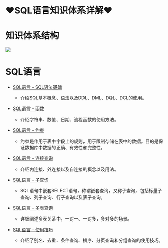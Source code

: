 # ♥SQL语言知识体系详解♥

# 知识体系结构

![](/_images/database/sql/SQL语言.png)

# SQL语言

* [SQL语言 - SQL语法基础](/md/database/sql/sql-base.md)
    * 介绍SQL基本概念、语法以及DDL、DML、DQL、DCL的使用。
    
* [SQL语言 - 函数](/md/database/sql/sql-function.md)
    * 介绍字符串、数值、日期、流程函数的使用方法。
    
* [SQL语言 - 约束](/md/database/sql/sql-constraint.md)
    * 约束是作用于表中字段上的规则，用于限制存储在表中的数据。目的是保证数据库中数据的正确、有效性和完整性。

* [SQL语言 - 连接查询](/md/database/sql/sql-con-query.md)
    * 介绍内连接、外连接以及自连接的概念以及用法。 

* [SQL语言 - 子查询](/md/database/sql/sql-sub-query.md)
    * SQL语句中嵌套SELECT语句，称谓嵌套查询，又称子查询，包括标量子查询、列子查询、行子查询以及表子查询。 

* [SQL语言 - 多表查询](/md/database/sql/sql-multi-query.md)
    * 详细阐述多表关系中，一对一、一对多，多对多的场景。 

* [SQL语言 - 使用技巧](/md/database/sql/sql-tips.md)
    * 介绍了别名、去重、条件查询、排序、分页查询和分组查询的使用技巧。 